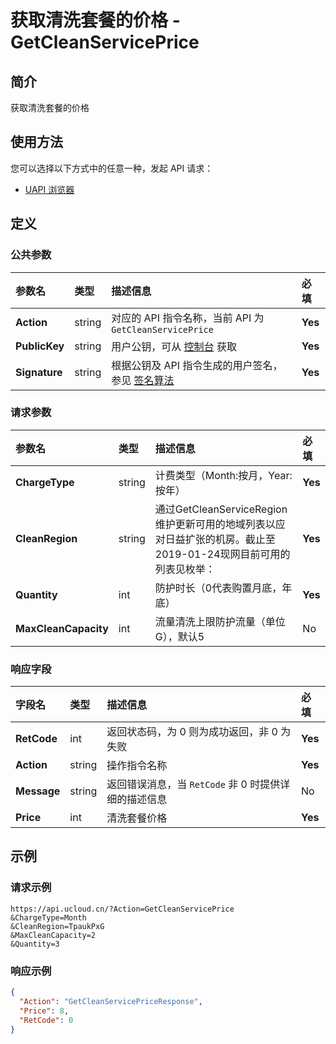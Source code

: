 # 获取清洗套餐的价格 - GetCleanServicePrice

## 简介

获取清洗套餐的价格






## 使用方法

您可以选择以下方式中的任意一种，发起 API 请求：
- [UAPI 浏览器](https://console.ucloud.cn/uapi/detail?id=GetCleanServicePrice)


## 定义

### 公共参数

| 参数名 | 类型 | 描述信息 | 必填 |
|:---|:---|:---|:---|
| **Action**     | string  | 对应的 API 指令名称，当前 API 为 `GetCleanServicePrice`                        | **Yes** |
| **PublicKey**  | string  | 用户公钥，可从 [控制台](https://console.ucloud.cn/uapi/apikey) 获取                                             | **Yes** |
| **Signature**  | string  | 根据公钥及 API 指令生成的用户签名，参见 [签名算法](api/summary/signature.md)  | **Yes** |

### 请求参数

| 参数名 | 类型 | 描述信息 | 必填 |
|:---|:---|:---|:---|
| **ChargeType** | string | 计费类型（Month:按月，Year:按年） |**Yes**|
| **CleanRegion** | string | 通过GetCleanServiceRegion 维护更新可用的地域列表以应对日益扩张的机房。截止至2019-01-24现网目前可用的列表见枚举： |**Yes**|
| **Quantity** | int | 防护时长（0代表购置月底，年底） |**Yes**|
| **MaxCleanCapacity** | int | 流量清洗上限防护流量（单位G），默认5 |No|

### 响应字段

| 字段名 | 类型 | 描述信息 | 必填 |
|:---|:---|:---|:---|
| **RetCode** | int | 返回状态码，为 0 则为成功返回，非 0 为失败 |**Yes**|
| **Action** | string | 操作指令名称 |**Yes**|
| **Message** | string | 返回错误消息，当 `RetCode` 非 0 时提供详细的描述信息 |No|
| **Price** | int | 清洗套餐价格 |**Yes**|




## 示例

### 请求示例
    
```
https://api.ucloud.cn/?Action=GetCleanServicePrice
&ChargeType=Month
&CleanRegion=TpaukPxG
&MaxCleanCapacity=2
&Quantity=3
```

### 响应示例
    
```json
{
  "Action": "GetCleanServicePriceResponse",
  "Price": 8,
  "RetCode": 0
}
```





